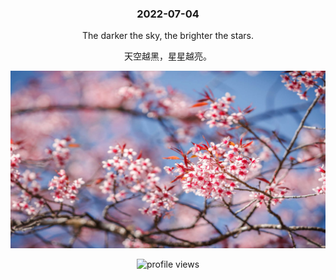<!-- [START DAILY SAYING] -->
<!-- Please keep comment here to allow auto update -->
<h3 align="center">2022-07-04</h3>
<p align="center">The darker the sky, the brighter the stars. </p>
<p align="center">天空越黑，星星越亮。</p>
<p align="center"><img src="resources/daily-saying/e1d97802b6838e37320095c20d412caa.jpg"/></p>
<!-- [END DAILY SAYING] -->

<p align="center"><img alt="profile views" src="https://komarev.com/ghpvc/?username=bubkoo&color=brightgreen&style=flat-square&label=PROFILE+VIEWS" /></p>
